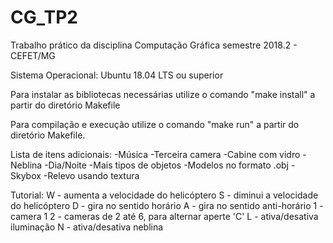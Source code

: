 # CG_TP2
Trabalho prático da disciplina Computação Gráfica semestre 2018.2 - CEFET/MG 

Sistema Operacional: Ubuntu 18.04 LTS ou superior

Para instalar as bibliotecas necessárias utilize o comando "make install" a partir do diretório Makefile

Para compilação e execução utilize o comando "make run" a partir do diretório Makefile.

Lista de itens adicionais:
-Música
-Terceira camera
-Cabine com vidro
-Neblina
-Dia/Noite
-Mais tipos de objetos
-Modelos no formato .obj
-Skybox
-Relevo usando textura

Tutorial:
W - aumenta a velocidade do helicóptero
S - diminui a velocidade do helicóptero
D - gira no sentido horário
A - gira no sentido anti-horário
1 - camera 1
2 - cameras de 2 até 6, para alternar aperte 'C'
L - ativa/desativa iluminação
N - ativa/desativa neblina
